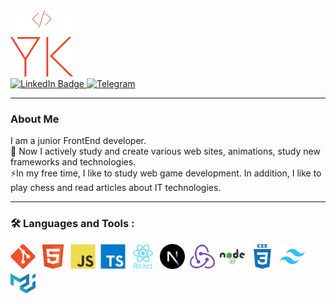 
<div id="header" >
<div>
    <img src="/img/logo.svg" width="100"/>
</div>

<!-- Отступ между логотипом и блоком с бейджами -->

  
<div id="badges">
    <a href="https://www.linkedin.com/in/yevhenii-klymenchuk/">
        <img src="https://img.shields.io/badge/LinkedIn-F13C20?logo=linkedin&logoColor=white&style=flat" alt="LinkedIn Badge"/>
    </a>
    <a href="https://t.me/do2do">
        <img src="https://img.shields.io/badge/Telegram-F13C20?logo=telegram&logoColor=white&style=flat" alt="Telegram"/>
    </a>
</div>









---

### About Me 
I am a junior FrontEnd developer. <br/>
:telescope: Now I actively study and create various web sites, animations, study new frameworks and technologies. <br/>
:zap:In my free time, I like to study web game development. In addition, I like to play chess and read articles about IT technologies.

---

### :hammer_and_wrench: Languages and Tools :

<div>
  <img src="https://github.com/devicons/devicon/blob/master/icons/git/git-original.svg" title="git"  alt="git" width="40" height="40"/>&nbsp;
  <img src="https://github.com/devicons/devicon/blob/master/icons/html5/html5-original.svg" title="HTML5" alt="HTML" width="40" height="40"/>&nbsp;
  <img src="https://github.com/devicons/devicon/blob/master/icons/javascript/javascript-original.svg" title="JavaScript" alt="JavaScript" width="40" height="40"/>&nbsp;
  <img src="https://github.com/devicons/devicon/blob/master/icons/typescript/typescript-original.svg" title="TypeScript" alt="TypeScript" width="40" height="40"/>&nbsp;
  <img src="https://github.com/devicons/devicon/blob/master/icons/react/react-original-wordmark.svg" title="React" alt="React" width="40" height="40"/>&nbsp;
  <img src="https://github.com/devicons/devicon/blob/master/icons/nextjs/nextjs-original.svg" title="Next.js" alt="Next.js" width="40" height="40"/>&nbsp;
  <img src="https://github.com/devicons/devicon/blob/master/icons/redux/redux-original.svg" title="Redux" alt="Redux " width="40" height="40"/>&nbsp;
  <img src="https://github.com/devicons/devicon/blob/master/icons/nodejs/nodejs-original-wordmark.svg" title="NodeJS" alt="NodeJS" width="40" height="40"/>&nbsp;
  <img src="https://github.com/devicons/devicon/blob/master/icons/css3/css3-plain-wordmark.svg"  title="CSS3" alt="CSS" width="40" height="40"/>&nbsp;
  <img src="https://github.com/devicons/devicon/blob/master/icons/tailwindcss/tailwindcss-original.svg" title="tailwindcss"  alt="tailwindcss" width="40" height="40"/>&nbsp;
  <img src="https://github.com/devicons/devicon/blob/master/icons/materialui/materialui-original.svg" title="Material UI" alt="Material UI" width="40" height="40"/>&nbsp;
</div>





